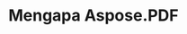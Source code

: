 ---
title: Mengapa Aspose.PDF
linktitle: Mengapa Aspose.PDF
type: docs
weight: 10
url: /id/php-java/mengapa-aspose-pdf/
description: Pada bagian berikut menjelaskan mengapa pengguna memilih Aspose.PDF untuk PHP melalui Java untuk bekerja dengan dokumen.
lastmod: "2024-03-05"
sitemap:
    changefreq: "weekly"
    priority: 0.7
---